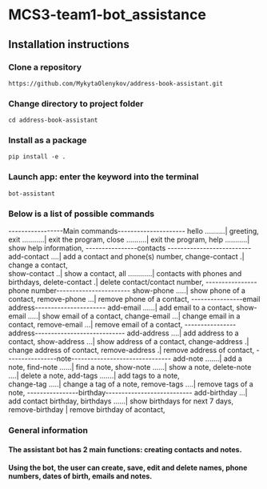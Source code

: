 # MCS3-team1-bot_assistance

## Installation instructions

### Clone a repository

```https://github.com/MykytaOlenykov/address-book-assistant.git``` 

### Change directory to project folder

```cd address-book-assistant```

### Install as a package

```pip install -e .```

### Launch app: enter the keyword into the terminal

```bot-assistant```

### Below is a list of possible commands

-----------------Main commands---------------------
hello ..........| greeting,
exit ...........| exit the program,
close ..........| exit the program,
help ...........| show help information,
----------------contacts --------------------------
add-contact ....| add a contact and phone(s) number,
change-contact .| change a contact,  
 show-contact ..| show a contact,
all ............| contacts with phones and birthdays,
delete-contact .| delete contact/contact number,
----------------phone number-----------------------
show-phone .....| show phone of a contact,
remove-phone ...| remove phone of a contact,
----------------email address----------------------
add-email ......| add email to a contact,
show-email .....| show email of a contact,
change-email ...| change email in a contact,
remove-email ...| remove email of a contact,
----------------address----------------------------
add-address ....| add address to a contact,
show-address ...| show address of a contact,
change-address .| change address of contact,
remove-address .| remove address of contact,
----------------note-------------------------------
add-note .......| add a note,
find-note ......| find a note,
show-note ......| show a note,
delete-note ....| delete a note,
add-tags .......| add tags to a note,  
change-tag .....| change a tag of a note,
remove-tags ....| remove tags of a note,
----------------birthday---------------------------
add-birthday ...| add contact birthday,
birthdays ......| show birthdays for next 7 days,
remove-birthday | remove birthday of acontact,


### General information

#### The assistant bot has 2 main functions: creating contacts and notes.
#### Using the bot, the user can create, save, edit and delete names, phone numbers, dates of birth, emails and notes.